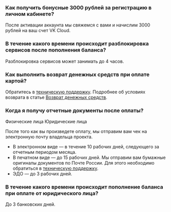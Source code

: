 ### Как получить бонусные 3000 рублей за регистрацию в личном кабинете?

После активации аккаунта мы свяжемся с вами и начислим 3000 рублей на ваш счет VK Cloud.

### В течение какого времени происходит разблокировка сервисов после пополнения баланса?

Разблокировка сервисов может занимать до 4 часов.

### Как выполнить возврат денежных средств при оплате картой?

Обратитесь в [техническую поддержку](/ru/contacts). Подробнее об условиях возврата в статье [Возврат денежных средств](../../billing/operations/refund).

### Когда я получу отчетные документы после оплаты?

<tabs>
<tablist>
<tab>Физические лица</tab>
<tab>Юридические лица</tab>
</tablist>
<tabpanel>

После того как вы произведете оплату, мы отправим вам чек на электронную почту владельца проекта.

</tabpanel>
<tabpanel>

- В электронном виде — в течение 10 рабочих дней, следующего за отчетным периодом месяца.
- В печатном виде — до 15 рабочих дней. Мы отправим вам бумажные оригиналы документов по Почте России. Для этого необходимо обратиться в [техническую поддержку](/ru/contacts).
- ЭДО — до 3 рабочих дней.

</tabpanel>
</tabs>

### В течение какого времени происходит пополнение баланса при оплате от юридического лица?

До 3 банковских дней.
